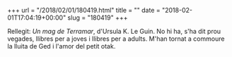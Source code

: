 +++
url = "/2018/02/01/180419.html"
title = ""
date = "2018-02-01T17:04:19+00:00"
slug = "180419"
+++

Rellegit: *Un mag de Terramar*, d'Ursula K. Le Guin. No hi ha, s'ha dit prou vegades, llibres per a joves i llibres per a adults. M'han tornat a commoure la lluita de Ged i l'amor del petit otak.

